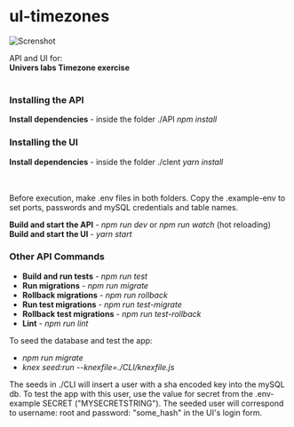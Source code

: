 # ul-timezones
![Screnshot](https://i.imgur.com/mWQfDRj.png)

API and UI for:\
**Univers labs Timezone exercise** 
<br></br>
### Installing the API
**Install dependencies** - inside the folder ./API *npm install*

### Installing the UI
**Install dependencies** - inside the folder ./clent *yarn install*

<br></br>
Before execution, make .env files in both folders. Copy the .example-env to set ports, passwords and mySQL credentials and table names.

**Build and start the API** - *npm run dev* or *npm run watch* (hot reloading)  
**Build and start the UI** - *yarn start* 

### Other API Commands

- **Build and run tests** - *npm run test*
- **Run migrations** - *npm run migrate*
- **Rollback migrations** - *npm run rollback*
- **Run test migrations** - *npm run test-migrate*
- **Rollback test migrations** - *npm run test-rollback*
- **Lint** - *npm run lint*

To seed the database and test the app:

- *npm run migrate*
- *knex seed:run --knexfile=./CLI/knexfile.js*

The seeds in ./CLI will insert a user with a sha encoded key into the mySQL db.
To test the app with this user, use the value for secret from the .env-example SECRET ("MYSECRETSTRING"). The seeded user will correspond to username: root and password: "some_hash" in the UI's login form.


